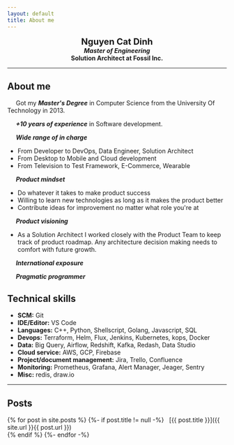```yaml
---
layout: default
title: About me 
---
```


<div style="text-align: center">
<span style="font-weight: bold; font-size: 20px">Nguyen Cat Dinh</span><br/>
<span style="font-weight: bold; font-style: italic"> Master of Engineering </span><br/> 
<span style="font-weight: bold">Solution Architect at Fossil Inc.</span>
</div>

---

## About me
&nbsp;&nbsp;&nbsp;&nbsp;&nbsp;Got my ***Master's Degree*** in Computer Science from the University Of Technology in 2013.

&nbsp;&nbsp;&nbsp;&nbsp;&nbsp;***+10 years of experience*** in Software development.

&nbsp;&nbsp;&nbsp;&nbsp;&nbsp;***Wide range of in charge***
- From Developer to DevOps, Data Engineer, Solution Architect
- From Desktop to Mobile and Cloud development
- From Television to Test Framework, E-Commerce, Wearable

&nbsp;&nbsp;&nbsp;&nbsp;&nbsp;***Product mindset***
- Do whatever it takes to make product success
- Willing to learn new technologies as long as it makes the product better
- Contribute ideas for improvement no matter what role you're at

&nbsp;&nbsp;&nbsp;&nbsp;&nbsp;***Product visioning***

- As a Solution Architect I worked closely with the Product Team to keep track of product roadmap. Any architecture decision making needs to comfort with future growth.

&nbsp;&nbsp;&nbsp;&nbsp;&nbsp;***International exposure***

&nbsp;&nbsp;&nbsp;&nbsp;&nbsp;***Pragmatic programmer***

## Technical skills
- **SCM:** Git
- **IDE/Editor:** VS Code
- **Languages:** C++, Python, Shellscript, Golang, Javascript, SQL
- **Devops:** Terraform, Helm, Flux, Jenkins, Kubernetes, kops, Docker
- **Data:** Big Query, Airflow, Redshift, Kafka, Redash, Data Studio
- **Cloud service:** AWS, GCP, Firebase
- **Project/document management:** Jira, Trello, Confluence
- **Monitoring:** Prometheus, Grafana, Alert Manager, Jeager, Sentry
- **Misc:** redis, draw.io

---

## Posts

{% for post in site.posts %}
{%- if post.title != null -%}
&nbsp;&nbsp;[{{ post.title }}]({{ site.url }}{{ post.url }})  
{% endif %}
{%- endfor -%}